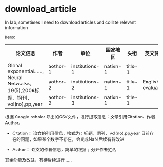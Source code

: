 # download_article
In lab, sometimes I need to download articles and collate relevant information
  
`Demo`:
<table>
  <tr>
    <th>论文信息</th>
    <th>作者</th>
    <th>单位</th>
    <th>国家地区</th>
    <th>头衔</th>
    <th>英文评价</th>
  </tr>
  <tr>
    <td rowspan='3'>Global exponential……, Neural Networks, 19(5),2006标题，期刊，vol(no),pp,year</td>
    <td>aothor-1</td>
    <td>institutions-1</td>
    <td>nation-1</td>
    <td>title-1</td>
    <td  rowspan='3'>English evaluation</td>
  </tr>
  <tr>
    <td>aothor-2</td>
    <td>institutions-2</td>
    <td>nation-1</td>
    <td>title-1</td>
  </tr>
  <tr>
    <td>aothor-2</td>
    <td>institutions-3</td>
    <td>nation-1</td>
    <td>title-1</td>
  </tr>
</table>

根据 Google scholar 导出的CSV文件，进行提取信息：文章引用Citation、作者Author。

- Citation：
  论文的引用信息，格式为：标题，期刊，vol(no),pp,year
  目前存在的问题，如果某个数字不存在，会变成NaN
  后续有待改进
  
- Author：
  论文的作者信息，简单的根据 `;` 分开作者姓名
  
其余功能及改进，有待后续进行……
